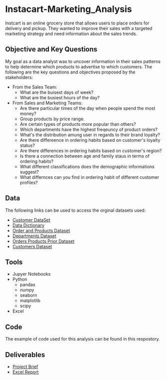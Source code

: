 # Instacart-Marketing_Analysis
Instcart is an online grocery store that allows users to place orders for delivery and pickup. They wanted to improve their sales with a targeted marketing strategy and need information about the sales trends.


## Objective and Key Questions
My goal as a data analyst was to uncover information in their sales patterns to help determine which products to advertise to which customers. The following are the key questions and objectives proposed by the stakeholders:
- From the Sales Team:
  - What are the buisest days of week?
  - What are the busiest hours of the day?
- From Sales and Marketing Teams:
  - Are there particular times of the day when people spend the most money?
  - Group products by price range.
  - Are certain types of products more popular than others?
  - Which departments have the highest freqeuncy of product orders?
  - What's the distribution amung user in regards to their brand loyalty?
  - Are there differeence in ordering habits based on customer's loyalty status?
  - Are there differences in ordering habits based on customer's region?
  - Is there a connection between age and family staus in terms of ordering habits?
  - What different classifications does the demographic informations suggest?
  - What differnces can you find in ordering habit of different customer profiles?

## Data 
The following links can be used to access the orginal datasets used:
- [Customer DataSet](https://s3.amazonaws.com/coach-courses-us/public/courses/data-immersion/A4/A4_Data_Assets/customers.zip)
- [Data Dictionary](https://gist.github.com/jeremystan/c3b39d947d9b88b3ccff3147dbcf6c6b)
- [Order and Products Dataset](https://s3.amazonaws.com/coach-courses-us/public/courses/data-immersion/A4/A4_Data_Assets/4.3_orders_products.zip)
- [Departments Dataset](https://s3.amazonaws.com/coach-courses-us/public/courses/data-immersion/A4/A4_Data_Assets/4.4_departments.zip)
- [Orders Products Prior Dataset](https://s3.amazonaws.com/coach-courses-us/public/courses/data-immersion/A4/A4_Data_Assets/order_products_prior.zip)
- [Customers Dataset](https://s3.amazonaws.com/coach-courses-us/public/courses/data-immersion/A4/A4_Data_Assets/customers.zip)


## Tools
- Jupyer Notebooks 
- Python
  - pandas
  - numpy
  - seaborn
  - matplotlib
  - scipy
- Excel 


## Code
The example of code used for this analysis can be found in this respostory.

## Deliverables
- [Project Brief](https://github.com/JanayaBrown/Instacart-Marketing-Analysis/blob/main/01%20Project%20Management/A4_Data_Project%20Brief.pdf)
- [Excel Report](https://github.com/JanayaBrown/Instacart-Marketing-Analysis/blob/main/05%20Sent%20to%20Client/A4_final_report.xlsx)
